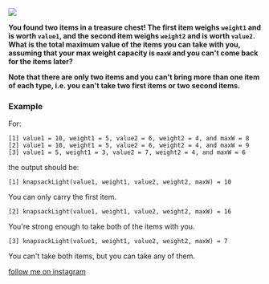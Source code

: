 <a href="https://www.instagram.com/9_Tay"><img src="https://img.shields.io/badge/instagram-%23E4415F?style=flat&logo=instagram&logoColor=white"/></a>

**You found two items in a treasure chest! The first item weighs `weight1` and is worth `value1`, and the second item weighs `weight2` and is worth `value2`. What is the total maximum value of the items you can take with you, assuming that your max weight capacity is `maxW` and you can't come back for the items later?**

**Note that there are only two items and you can't bring more than one item of each type, i.e. you can't take two first items or two second items.**
### Example

For:

```
[1] value1 = 10, weight1 = 5, value2 = 6, weight2 = 4, and maxW = 8
[2] value1 = 10, weight1 = 5, value2 = 6, weight2 = 4, and maxW = 9
[3] value1 = 5, weight1 = 3, value2 = 7, weight2 = 4, and maxW = 6
```

the output should be:
```
[1] knapsackLight(value1, weight1, value2, weight2, maxW) = 10
```
You can only carry the first item.

```
[2] knapsackLight(value1, weight1, value2, weight2, maxW) = 16
```
You're strong enough to take both of the items with you.

```
[3] knapsackLight(value1, weight1, value2, weight2, maxW) = 7
```
You can't take both items, but you can take any of them.

[follow me on instagram](https://www.instagram.com/9_tay)